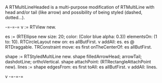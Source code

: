 A RTMultiLineHeaded is a multi-purpose modification of RTMultiLine with head and/or tail (like arrow) and possibility of being styled (dashed, dotted...).

-=-=-=
v := RTView new.

es := (RTEllipse new size: 20; color: (Color blue alpha: 0.3)) elementsOn: (1 to: 10).
RTCircleLayout new on: es allButFirst.
v addAll: es.
es @ RTDraggable.
TRConstraint move: es first onTheCenterOf: es allButFirst.

shape := RTStyledMultiLine new.
shape filledArrowHead; arrowTail; dashdotLine; orthoVertical.
shape attachPoint: (RTRectangleAttachPoint new).
lines := shape edgesFrom: es first toAll: es allButFirst.
v addAll: lines.

v
-=-=-=